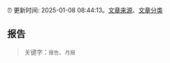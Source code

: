 :alarm_clock: 更新时间: 2025-01-08 08:44:13。[文章来源](/README.md)、[文章分类](/TAGS.md)

## 报告


> 关键字：`报告`、`月报`



